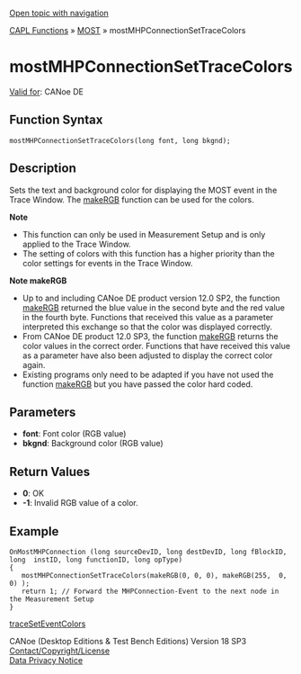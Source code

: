 [Open topic with navigation](../../../../../CANoeDEFamily.htm#Topics/CAPLFunctions/MOST/Functions/CAPLfunctionMOSTMHPConnectionSetTraceColors.md)

[CAPL Functions](../../CAPLfunctions.md) » [MOST](../CAPLfunctionsMOSTOverview.md#TraceHighlighting) » mostMHPConnectionSetTraceColors

# mostMHPConnectionSetTraceColors

[Valid for](../../../Shared/FeatureAvailability.md): CANoe DE

## Function Syntax

`mostMHPConnectionSetTraceColors(long font, long bkgnd);`

## Description

Sets the text and background color for displaying the MOST event in the Trace Window. The [makeRGB](../../Other/Functions/CAPLfunctionMakeRGB.md) function can be used for the colors.

**Note**

- This function can only be used in Measurement Setup and is only applied to the Trace Window.
- The setting of colors with this function has a higher priority than the color settings for events in the Trace Window.

**Note makeRGB**

- Up to and including CANoe DE product version 12.0 SP2, the function [makeRGB](../../Other/Functions/CAPLfunctionMakeRGB.md) returned the blue value in the second byte and the red value in the fourth byte. Functions that received this value as a parameter interpreted this exchange so that the color was displayed correctly.
- From CANoe DE product 12.0 SP3, the function [makeRGB](../../Other/Functions/CAPLfunctionMakeRGB.md) returns the color values in the correct order. Functions that have received this value as a parameter have also been adjusted to display the correct color again.
- Existing programs only need to be adapted if you have not used the function [makeRGB](../../Other/Functions/CAPLfunctionMakeRGB.md) but you have passed the color hard coded.

## Parameters

- **font**: Font color (RGB value)
- **bkgnd**: Background color (RGB value)

## Return Values

- **0**: OK
- **-1**: Invalid RGB value of a color.

## Example

```plaintext
OnMostMHPConnection (long sourceDevID, long destDevID, long fBlockID, long  instID, long functionID, long opType)
{
   mostMHPConnectionSetTraceColors(makeRGB(0, 0, 0), makeRGB(255,  0, 0) );
   return 1; // Forward the MHPConnection-Event to the next node in the Measurement Setup
}
```

[traceSetEventColors](../../Other/Functions/CAPLfunctionTraceSetEventColors.md)

CANoe (Desktop Editions & Test Bench Editions) Version 18 SP3  
[Contact/Copyright/License](../../../Shared/ContactCopyrightLicense.md)  
[Data Privacy Notice](https://www.vector.com/int/en/company/get-info/privacy-policy/)
